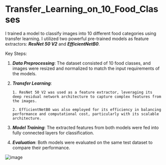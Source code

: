 # Transfer_Learning_on_10_Food_Classes
I trained a model to classify images into 10 different food categories using transfer learning. I utilized two powerful pre-trained models as feature extractors: ***ResNet 50 V2*** and ***EfficientNetB0***.

Key Steps:
1. ***Data Preprocessing***: The dataset consisted of 10 food classes, and images were resized and normalized to match the input requirements of the models.
2. ***Transfer Learning***:
   
       1. ResNet 50 V2 was used as a feature extractor, leveraging its deep residual network architecture to capture complex features from the images.
   
       2. EfficientNetB0 was also employed for its efficiency in balancing performance and computational cost, particularly with its scalable architecture.
   
4. ***Model Training***: The extracted features from both models were fed into fully connected layers for classification.
5. ***Evaluation***: Both models were evaluated on the same test dataset to compare their performance.   

![image](https://github.com/user-attachments/assets/ffc36003-9868-4b62-9173-36eec162ef48)
